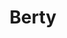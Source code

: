 ---
blog: https://medium.com/berty-tech
codehost: https://github.com/https://github.com/berty
linkedin: https://linkedin.com/company/berty
logohandle: bertytech
sort: berty
title: Berty
twitter: https://x.com/berty
website: https://berty.tech/
---